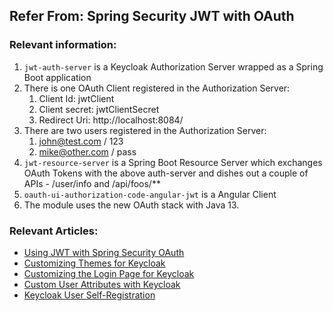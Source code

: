 ## Refer From: Spring Security JWT with OAuth

### Relevant information:

1. `jwt-auth-server` is a Keycloak Authorization Server wrapped as a Spring Boot application
2. There is one OAuth Client registered in the Authorization Server:
   1. Client Id: jwtClient
   2. Client secret: jwtClientSecret
   3. Redirect Uri: http://localhost:8084/
3. There are two users registered in the Authorization Server:
   1. john@test.com / 123
   2. mike@other.com / pass
4. `jwt-resource-server` is a Spring Boot Resource Server which exchanges OAuth Tokens with the above auth-server and dishes out a couple of APIs - /user/info and /api/foos/**
5. `oauth-ui-authorization-code-angular-jwt` is a Angular Client
6. The module uses the new OAuth stack with Java 13.
    
### Relevant Articles:

- [Using JWT with Spring Security OAuth](https://www.baeldung.com/spring-security-oauth-jwt)
- [Customizing Themes for Keycloak](https://www.baeldung.com/spring-keycloak-custom-themes)
- [Customizing the Login Page for Keycloak](https://www.baeldung.com/keycloak-custom-login-page)
- [Custom User Attributes with Keycloak](https://www.baeldung.com/keycloak-custom-user-attributes)
- [Keycloak User Self-Registration](https://www.baeldung.com/keycloak-user-registration)
